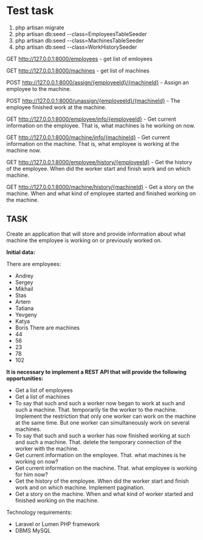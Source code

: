 # Test task

1. php artisan migrate
2. php artisan db:seed --class=EmployeesTableSeeder
3. php artisan db:seed --class=MachinesTableSeeder
4. php artisan db:seed --class=WorkHistorySeeder

GET http://127.0.0.1:8000/employees - get list of emloyees

GET http://127.0.0.1:8000/machines - get list of machines

POST http://127.0.0.1:8000/assign/{employeeId}/{machineId} - Assign an employee to the machine.

POST http://127.0.0.1:8000/unassign/{employeeId}/{machineId} - The employee finished work at the machine.

GET http://127.0.0.1:8000/employee/info/{employeeId} - Get current information on the employee. That is, what machines is he working on now.

GET http://127.0.0.1:8000/machine/info/{machineId} - Get current information on the machine. That is, what employee is working at the machine now.

GET http://127.0.0.1:8000/employee/history/{employeeId} - Get the history of the employee. When did the worker start and finish work and on which machine. 

GET http://127.0.0.1:8000/machine/history/{machineId} - Get a story on the machine. When and what kind of employee started and finished working on the machine.


## TASK
Create an application that will store and provide information about what machine the employee is working on or previously worked on.

**Initial data:**

There are employees:
* Andrey
* Sergey
* Mikhail
* Stas
* Artem
* Tatiana
* Yevgeny
* Katya
* Boris
There are machines
* 44
* 56
* 23
* 78 
* 102

**It is necessary to implement a REST API that will provide the following opportunities:**
* Get a list of employees
* Get a list of machines
* To say that such and such a worker now began to work at such and such a machine. That. temporarily tie the worker to the machine. Implement the restriction that only one worker can work on the machine at the same time. But one worker can simultaneously work on several machines.
* To say that such and such a worker has now finished working at such and such a machine. That. delete the temporary connection of the worker with the machine.
* Get current information on the employee. That. what machines is he working on now?
* Get current information on the machine. That. what employee is working for him now?
* Get the history of the employee. When did the worker start and finish work and on which machine. Implement pagination.
* Get a story on the machine. When and what kind of worker started and finished working on the machine.

Technology requirements:
* Laravel or Lumen PHP framework
* DBMS MySQL
